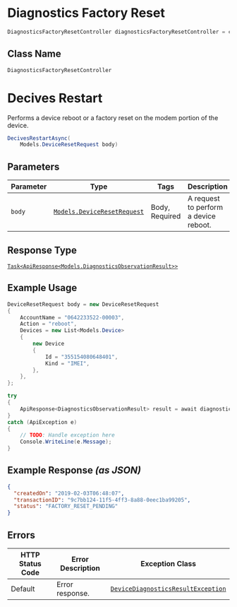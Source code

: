 # Diagnostics Factory Reset

```csharp
DiagnosticsFactoryResetController diagnosticsFactoryResetController = client.DiagnosticsFactoryResetController;
```

## Class Name

`DiagnosticsFactoryResetController`


# Decives Restart

Performs a device reboot or a factory reset on the modem portion of the device.

```csharp
DecivesRestartAsync(
    Models.DeviceResetRequest body)
```

## Parameters

| Parameter | Type | Tags | Description |
|  --- | --- | --- | --- |
| `body` | [`Models.DeviceResetRequest`](../../doc/models/device-reset-request.md) | Body, Required | A request to perform a device reboot. |

## Response Type

[`Task<ApiResponse<Models.DiagnosticsObservationResult>>`](../../doc/models/diagnostics-observation-result.md)

## Example Usage

```csharp
DeviceResetRequest body = new DeviceResetRequest
{
    AccountName = "0642233522-00003",
    Action = "reboot",
    Devices = new List<Models.Device>
    {
        new Device
        {
            Id = "355154080648401",
            Kind = "IMEI",
        },
    },
};

try
{
    ApiResponse<DiagnosticsObservationResult> result = await diagnosticsFactoryResetController.DecivesRestartAsync(body);
}
catch (ApiException e)
{
    // TODO: Handle exception here
    Console.WriteLine(e.Message);
}
```

## Example Response *(as JSON)*

```json
{
  "createdOn": "2019-02-03T06:48:07",
  "transactionID": "9c7bb124-11f5-4ff3-8a88-0eec1ba99205",
  "status": "FACTORY_RESET_PENDING"
}
```

## Errors

| HTTP Status Code | Error Description | Exception Class |
|  --- | --- | --- |
| Default | Error response. | [`DeviceDiagnosticsResultException`](../../doc/models/device-diagnostics-result-exception.md) |

